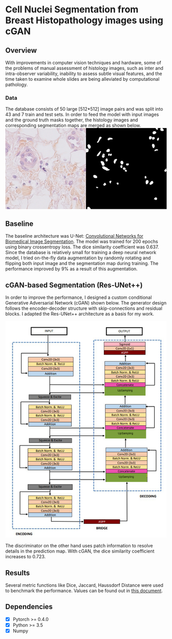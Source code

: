 # Cell Nuclei Segmentation from Breast Histopathology images using cGAN
## Overview
With improvements in computer vision techniques and hardware, some of the problems of manual assessment of histology images, such as inter and intra-observer variability, inability to assess subtle visual features, and the time
taken to examine whole slides are being alleviated by computational pathology.

### Data
The database consists of 50 large [512*512] image pairs and was split into 43 and 7 train and test sets. In order to feed the model with input images and the ground truth masks together, the histology images and corresponding segmentation maps are merged as shown below.
![alt text](https://github.com/babajide07/Cell-Nuclei-Segmentation-from-Histology-images-using-Conditional-Generative-Adversarial-Network-/blob/master/Results/Slide_11_11_2.png)

## Baseline
The baseline architecture was U-Net: [Convolutional Networks for Biomedical Image Segmentation](https://lmb.informatik.uni-freiburg.de/people/ronneber/u-net/). The model was trained for 200 epochs using binary crossentropy loss. The dice similarity coefficient was 0.637. Since the database is relatively small for training a deep neural network model, I tried on-the-fly data augmentation by randomly rotating and flipping both input image and the segmentation map during training. The performance improved by 9% as a result of this augmentation.

## cGAN-based Segmentation (Res-UNet++)
In order to improve the performance, I designed a custom conditional Generative Adversarial Network (cGAN) shown below. The generator design follows the encoder-decoder structure with skip-connections and residual blocks. I adapted the
Res-UNet++ architecture as a basis for my work.


![alt text](https://github.com/jainaviral898/Cell-Nuclei-Segmentation-using-cGAN/blob/master/images/resunet++_image.jpg)


The discriminator on the other hand uses patch information to resolve details in the prediction map. With cGAN, the dice similarity coefficient increases to 0.723.
## Results
Several metric functions like Dice, Jaccard, Haussdorf Distance were used to benchmark the performance. Values can be found out in [this document](https://github.com/jainaviral898/Cell-Nuclei-Segmentation-using-cGAN/blob/master/final%20results.pdf).

## Dependencies
 - [x] Pytorch >= 0.4.0
 - [x] Python >= 3.5
 - [x] Numpy
